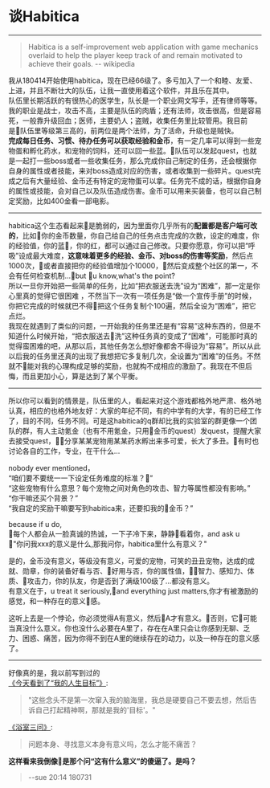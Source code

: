 # 谈Habitica    

------   

> Habitica is a self-improvement web application with game mechanics overlaid to help the player keep track of and remain motivated to achieve their goals.   -- wikipedia   
   
我从180414开始使用habitica，现在已经66级了。多亏加入了一个和睦、友爱、上进，并且不断壮大的队伍，让我一直使用着这个软件，并且乐在其中。  
队伍里长期活跃的有很热心的医学生，队长是一个职业网文写手，还有律师等等。   
我的职业是战士，攻击不高，主要是队伍的肉盾；还有法师，攻击很高，但是容易死，一般靠升级回血；医师，主要奶人；盗贼，收集任务里比较管用。我目前是队伍里等级第三高的，前两位是两个法师，为了活命，升级也是贼快。   
**完成每日任务、习惯、待办任务可以获取经验和金币**，有一定几率可以得到一些宠物蛋和孵化药水，和宠物的饲料，还可以回一些蓝。队伍可以发起quest，也就是一起打一些boss或者一些收集任务，那么完成你自己制定的任务，还会根据你自身的属性或者技能，来对boss造成对应的伤害，或者收集到一些碎片。quest完成之后有大量经验、金币还有特定的宠物蛋可以拿。任务完不成的话，根据你自身的属性或技能，会对自己以及队伍造成伤害。金币可以用来买装备，也可以自己制定奖励，比如400金看一部电影。  
 
------       
habitica这个生态看起来是脆弱的，因为里面你几乎所有的**配置都是客户端可改的**，比如你的金币数量，你自己给自己的任务点击完成的次数，设定的难度，你的经验值，你的蓝，你的红，都可以通过自己修改。只要你愿意，你可以把“呼吸”设成最大难度，**这意味着更多的经验、金币、对boss的伤害等奖励**，然后点1000次，或者直接把你的经验值增加个10000，然后变成整个社区的第一，不会有任何检查机制...but u know,what's the point?  
所以一旦你开始把一些简单的任务，比如“把衣服送去洗”设为“困难”，那一定是你心里真的觉得它很困难 ，不然当下一次有一项任务是“做一个宣传手册”的时候，你把它完成的时候就巴不得把这个任务复制个100遍，然后全设为“困难”，把它点烂。  
我现在就遇到了类似的问题，一开始我的任务里还是有“容易”这种东西的，但是不知道什么时候开始，“把衣服送去洗”这种任务真的变成了“困难”，可能那时真的觉得蛮困难的吧，从那以后，其他任务怎么想好像都舍不得设为“容易”。所以从此以后我的任务里还真的出现了我想把它多复制几次，全设置为“困难”的任务。不然就不能对我的心理构成足够的奖励，也就构不成相应的激励了。我现在不但后悔，而且更加小心，算是达到了某个平衡。      

------  

所以你可以看到的情景是，队伍里的人，看起来对这个游戏都格外地严肃、格外地认真，相应的也格外地友好：大家的年纪不同，有的中学有的大学，有的已经工作了，目的不同，任务不同。可是这habitica的q群却比我的实验室的群更像一个团队的群，有人主动氪金（也有不用氪金，只用金币的quest）发quest，提醒大家去接受quest，分享某某宠物用某某药水孵出来多可爱，长大了多丑。有时也讨论各自的工作，专业，在干什么...  

nobody ever mentioned，  
“咱们要不要统一一下设定任务难度的标准？”  
“这些宠物有什么意思？每个宠物之间对角色的攻击、智力等属性都没有影响。”  
“你干嘛还买个背景？”  
“我自定的奖励干嘛要写到habitica来，还要扣我的金币？”   

because if u do,  
每个人都会从一脸真诚的热诚，一下子冷下来，静静看着你，and ask u  
"你问我xxx的意义是什么,那我问你，habitica里什么有意义？"     

是的，金币没有意义，等级没有意义，可爱的宠物，可笑的丑丑宠物，达成的成就、勋章，你的装备好看与否、好用与否，你的属性值，智力、感知力、体质、攻击力，你的队友，你是否到了满级100级了...都没有意义。  
有意义在于，u treat it seriously,and everything just matters,你才有被激励的感觉，和一种存在的意义感。  

这听上去是一个悖论，你必须觉得A有意义，然后A才有意义。否则，它可能当真没什么意义。你也没什么必要在A里了，存在在A里只会让你感到无聊、乏力、困惑、痛苦，因为你得不到在A里的继续存在的动力，以及一种存在的意义感了。  
  
------

好像真的是，我以前写到过的  
[《今天看到了“我的人生目标”》][1]:  
> "这些念头不是第一次窜入我的脑海里，我总是硬要自己不要去想，然后告诉自己打起精神啊，那就是我的'目标'。"  

[《浴室三问》][2]:
> 问题本身、寻找意义本身有意义吗，怎么才能不痛苦？

**这样看来我倒像是那个问“这有什么意义”的傻逼了。是吗？**

> --sue 20:14 180731



[1]:(https://sue1016.github.io/i-have-to-say/prose/%E4%BB%8A%E5%A4%A9%E7%9C%8B%E5%88%B0%E4%BA%86%E2%80%9C%E6%88%91%E7%9A%84%E4%BA%BA%E7%94%9F%E7%9B%AE%E6%A0%87%E2%80%9D.html)  
[2]:(https://sue1016.github.io/i-have-to-say/prose/%E6%B5%B4%E5%AE%A4%E4%B8%89%E9%97%AE.html)